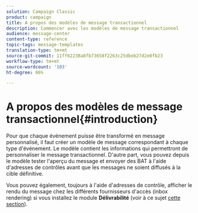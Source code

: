 ```yaml
---
solution: Campaign Classic
product: campaign
title: A propos des modèles de message transactionnel
description: Commencer avec les modèles de message transactionnel
audience: message-center
content-type: reference
topic-tags: message-templates
translation-type: tm+mt
source-git-commit: 11ff62238a8fb73658f2263c25dbeb27d2e0fb23
workflow-type: tm+mt
source-wordcount: '103'
ht-degree: 86%

---
```



# A propos des modèles de message transactionnel{#introduction}

Pour que chaque événement puisse être transformé en message personnalisé, il faut créer un modèle de message correspondant à chaque type d&#39;événement. Le modèle contient les informations qui permettront de personnaliser le message transactionnel. D&#39;autre part, vous pouvez depuis le modèle tester l&#39;aperçu du message et envoyer des BAT à l&#39;aide d&#39;adresses de contrôles avant que les messages ne soient diffusés à la cible définitive.

Vous pouvez également, toujours à l&#39;aide d&#39;adresses de contrôle, afficher le rendu du message chez les différents fournisseurs d&#39;accès (inbox rendering) si vous installez le module **Délivrabilité** (voir à ce sujet [cette section](../../delivery/using/about-deliverability.md)).
